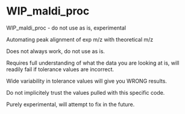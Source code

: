 # WIP_maldi_proc
WIP_maldi_proc - do not use as is, experimental

Automating peak alignment of exp m/z with theoretical m/z

  Does not always work, do not use as is.
  
  Requires full understanding of what the data you are looking at is,
  will readily fail if tolerance values are incorrect.
  
  Wide variability in tolerance values will give you WRONG results.
  
  Do not implicitely trust the values pulled with this specific code.
  
  Purely experimental, will attempt to fix in the future.
